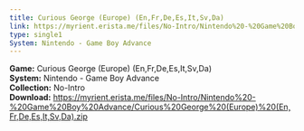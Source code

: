 ```yaml
---
title: Curious George (Europe) (En,Fr,De,Es,It,Sv,Da)
link: https://myrient.erista.me/files/No-Intro/Nintendo%20-%20Game%20Boy%20Advance/Curious%20George%20(Europe)%20(En,Fr,De,Es,It,Sv,Da).zip
type: single1
System: Nintendo - Game Boy Advance
---
```

<b>Game:</b> Curious George (Europe) (En,Fr,De,Es,It,Sv,Da)<br>
<b>System:</b> Nintendo - Game Boy Advance<br>
<b>Collection:</b> No-Intro<br>
<b>Download:</b> https://myrient.erista.me/files/No-Intro/Nintendo%20-%20Game%20Boy%20Advance/Curious%20George%20(Europe)%20(En,Fr,De,Es,It,Sv,Da).zip